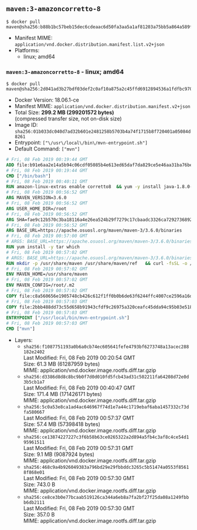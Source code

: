 ## `maven:3-amazoncorretto-8`

```console
$ docker pull maven@sha256:b88b1bc57beb15dec6cdeaac6d50fa3aa5a1af81203a75bb5a864a589f680a25
```

-	Manifest MIME: `application/vnd.docker.distribution.manifest.list.v2+json`
-	Platforms:
	-	linux; amd64

### `maven:3-amazoncorretto-8` - linux; amd64

```console
$ docker pull maven@sha256:2d041ad3b27bdf03def2c0af10a875a2c45ffd6912894536a1fdfbc970bc38a8
```

-	Docker Version: 18.06.1-ce
-	Manifest MIME: `application/vnd.docker.distribution.manifest.v2+json`
-	Total Size: **299.2 MB (299201572 bytes)**  
	(compressed transfer size, not on-disk size)
-	Image ID: `sha256:01b033dc040d7ad32b601e2481258b5703b4a74f1715b8f720401a05084d8261`
-	Entrypoint: `["\/usr\/local\/bin\/mvn-entrypoint.sh"]`
-	Default Command: `["mvn"]`

```dockerfile
# Fri, 08 Feb 2019 00:19:44 GMT
ADD file:b91e6aa2e14a5b94c06cdf05085b4e613ed65daf7da829ce5e46aa31ba76be8f in / 
# Fri, 08 Feb 2019 00:19:44 GMT
CMD ["/bin/bash"]
# Fri, 08 Feb 2019 00:40:11 GMT
RUN amazon-linux-extras enable corretto8  && yum -y install java-1.8.0-amazon-corretto-devel-1.8.0_202.b08-1.amzn2  && yum clean all
# Fri, 08 Feb 2019 00:56:52 GMT
ARG MAVEN_VERSION=3.6.0
# Fri, 08 Feb 2019 00:56:52 GMT
ARG USER_HOME_DIR=/root
# Fri, 08 Feb 2019 00:56:52 GMT
ARG SHA=fae9c12b570c3ba18116a4e26ea524b29f7279c17cbaadc3326ca72927368924d9131d11b9e851b8dc9162228b6fdea955446be41207a5cfc61283dd8a561d2f
# Fri, 08 Feb 2019 00:56:52 GMT
ARG BASE_URL=https://apache.osuosl.org/maven/maven-3/3.6.0/binaries
# Fri, 08 Feb 2019 00:57:00 GMT
# ARGS: BASE_URL=https://apache.osuosl.org/maven/maven-3/3.6.0/binaries MAVEN_VERSION=3.6.0 SHA=fae9c12b570c3ba18116a4e26ea524b29f7279c17cbaadc3326ca72927368924d9131d11b9e851b8dc9162228b6fdea955446be41207a5cfc61283dd8a561d2f USER_HOME_DIR=/root
RUN yum install -y tar which
# Fri, 08 Feb 2019 00:57:02 GMT
# ARGS: BASE_URL=https://apache.osuosl.org/maven/maven-3/3.6.0/binaries MAVEN_VERSION=3.6.0 SHA=fae9c12b570c3ba18116a4e26ea524b29f7279c17cbaadc3326ca72927368924d9131d11b9e851b8dc9162228b6fdea955446be41207a5cfc61283dd8a561d2f USER_HOME_DIR=/root
RUN mkdir -p /usr/share/maven /usr/share/maven/ref   && curl -fsSL -o /tmp/apache-maven.tar.gz ${BASE_URL}/apache-maven-${MAVEN_VERSION}-bin.tar.gz   && echo "${SHA}  /tmp/apache-maven.tar.gz" | sha512sum -c -   && tar -xzf /tmp/apache-maven.tar.gz -C /usr/share/maven --strip-components=1   && rm -f /tmp/apache-maven.tar.gz   && ln -s /usr/share/maven/bin/mvn /usr/bin/mvn
# Fri, 08 Feb 2019 00:57:02 GMT
ENV MAVEN_HOME=/usr/share/maven
# Fri, 08 Feb 2019 00:57:02 GMT
ENV MAVEN_CONFIG=/root/.m2
# Fri, 08 Feb 2019 00:57:02 GMT
COPY file:c8a560656e1905748cb426c612f1ff0b0b6de63f6244ffc4007ce2596a16de58 in /usr/local/bin/mvn-entrypoint.sh 
# Fri, 08 Feb 2019 00:57:03 GMT
COPY file:2bbb488dd73c55d658b91943cfdf9c26975a320ceafc45dda94c95b03e518ad3 in /usr/share/maven/ref/ 
# Fri, 08 Feb 2019 00:57:03 GMT
ENTRYPOINT ["/usr/local/bin/mvn-entrypoint.sh"]
# Fri, 08 Feb 2019 00:57:03 GMT
CMD ["mvn"]
```

-	Layers:
	-	`sha256:f1087751193a0b6a0cb74ec605641fefe4793bf6273748a13acec288182e2402`  
		Last Modified: Fri, 08 Feb 2019 00:20:54 GMT  
		Size: 61.3 MB (61287959 bytes)  
		MIME: application/vnd.docker.image.rootfs.diff.tar.gzip
	-	`sha256:d3386d8d8c8bc9b0f7d0d010fd5fcb43ad31c502211fa64208d72e0d3b5cb1a7`  
		Last Modified: Fri, 08 Feb 2019 00:40:47 GMT  
		Size: 171.4 MB (171426171 bytes)  
		MIME: application/vnd.docker.image.rootfs.diff.tar.gzip
	-	`sha256:5c0a53e8ca1ad4ac646967f74d1e7a44c1719ebaf6aba1457332c73dfa580667`  
		Last Modified: Fri, 08 Feb 2019 00:57:37 GMT  
		Size: 57.4 MB (57398418 bytes)  
		MIME: application/vnd.docker.image.rootfs.diff.tar.gzip
	-	`sha256:ce13874227227c3f6b58b63ce0265322a2d894a5fb4c3af8c4ce54d195961511`  
		Last Modified: Fri, 08 Feb 2019 00:57:31 GMT  
		Size: 9.1 MB (9087924 bytes)  
		MIME: application/vnd.docker.image.rootfs.diff.tar.gzip
	-	`sha256:468c9a4b926049383a796bd29e29fbbddc3265c5b51474a0553f85618f868e01`  
		Last Modified: Fri, 08 Feb 2019 00:57:30 GMT  
		Size: 743.0 B  
		MIME: application/vnd.docker.image.rootfs.diff.tar.gzip
	-	`sha256:ce8ce3b0e77bcaab519126ca344a6eb8a7fa2bf27f25da08a1249fbbb6db2111`  
		Last Modified: Fri, 08 Feb 2019 00:57:30 GMT  
		Size: 357.0 B  
		MIME: application/vnd.docker.image.rootfs.diff.tar.gzip
